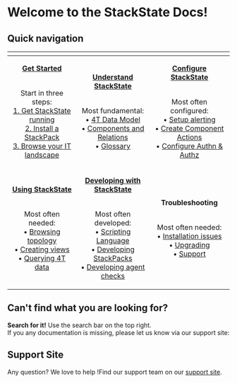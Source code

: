 # Welcome to the StackState Docs!

## Quick navigation

<table>
  <thead>
    <tr>
      <th style="text-align:center"></th>
      <th style="text-align:center"></th>
      <th style="text-align:center"></th>
    </tr>
  </thead>
  <tbody>
    <tr>
      <td style="text-align:center">
        <p><a href="getting_started.md"><b>Get Started</b></a></p>
        <p>
          <br />Start in three steps:
          <br /><a href="setup/installation/">1. Get StackState running</a>
          <br /><a href="integrations/">2. Install a StackPack</a>
          <br /><a href="use/browsing_topology.md">3. Browse your IT landscape</a>
        </p>
      </td>
      <td style="text-align:center">
        <p><a href="https://docs.stackstate.com/concepts/"><b>Understand StackState</b></a></p>
        <p>
          <br />Most fundamental:
          <br />&#x2022; <a href="concepts/4t_data_model.md">4T Data Model</a>
          <br />&#x2022; <a href="concepts/components_and_relations.md">Components and Relations</a>
          <br
          />&#x2022; <a href="concepts/glossary.md">Glossary</a>
        </p>
      </td>
      <td style="text-align:center">
        <p><a href="configure/"><b>Configure StackState</b></a></p>
        <p>
          <br />Most often configured:
          <br />&#x2022; <a href="use/alerting.md">Setup alerting</a>
          <br />&#x2022; <a href="configure/component_actions.md">Create Component Actions</a>
          <br
          />&#x2022; <a href="configure/how_to_set_up_roles.md">Configure Authn &amp; Authz</a>
        </p>
      </td>
    </tr>
    <tr>
      <td style="text-align:center">
        <p></p>
        <p><a href="use/"><b>Using StackState</b></a></p>
        <p>
          <br />Most often needed:
          <br />&#x2022; <a href="use/browsing_topology.md">Browsing topology</a>
          <br />&#x2022; <a href="use/views.md">Creating views</a>
          <br />&#x2022; <a href="use/queries.md">Querying 4T data</a>
        </p>
      </td>
      <td style="text-align:center">
        <p></p>
        <p><a href="develop/"><b>Developing with StackState</b></a></p>
        <p>
          <br />Most often developed:
          <br />&#x2022; <a href="develop/scripting/">Scripting Language</a>
          <br />&#x2022; <a href="integrations/sdk.md">Developing StackPacks</a>
          <br />&#x2022; <a href="develop/agent_check/checks_in_agent_v2.md">Developing agent checks</a>
        </p>
      </td>
      <td style="text-align:center">
        <p></p>
        <p><b>Troubleshooting</b></p>
        <p>
          <br />Most often needed:
          <br />&#x2022; <a href="setup/installation/troubleshooting.md">Installation issues</a>
          <br />&#x2022; <a href="setup/upgrading.md">Upgrading</a>
          <br />&#x2022; <a href="https://support.stackstate.com">Support</a>
        </p>
      </td>
    </tr>
  </tbody>
</table>

## **Can't find what you are looking for?**

**Search for it!** Use the search bar on the top right.  
If you any documentation is missing, please let us know via our support site:

## **Support Site**

Any question? We love to help !Find our support team on our [support site](http://support.stackstate.com/).

